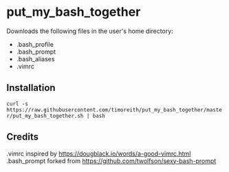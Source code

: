 # put_my_bash_together

Downloads the following files in the user's home directory:

* .bash_profile
* .bash_prompt
* .bash_aliases
* .vimrc

## Installation

`curl -s https://raw.githubusercontent.com/timoreith/put_my_bash_together/master/put_my_bash_together.sh | bash`

## Credits

.vimrc inspired by https://dougblack.io/words/a-good-vimrc.html
.bash_prompt forked from https://github.com/twolfson/sexy-bash-prompt
